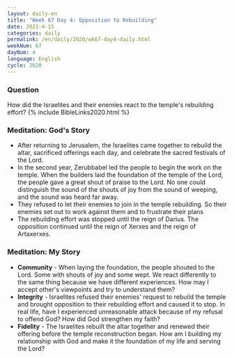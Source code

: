 ```yaml
---
layout: daily-en
title: "Week 67 Day 4: Opposition to Rebuilding"
date: 2021-4-15 
categories: daily
permalink: /en/daily/2020/wk67-day4-daily.html
weekNum: 67
dayNum: 4
language: English
cycle: 2020
---
```

### Question     
How did the Israelites and their enemies react to the temple's rebuilding effort?
{% include BibleLinks2020.html %} 
### Meditation: God's Story   
+ After returning to Jerusalem, the Israelites came together to rebuild the altar, sacrificed offerings each day, and celebrate the sacred festivals of the Lord. 
+ In the second year, Zerubbabel led the people to begin the work on the temple. When the builders laid the foundation of the temple of the Lord, the people gave a great shout of praise to the Lord. No one could distinguish the sound of the shouts of joy from the sound of weeping, and the sound was heard far away. 
+ They refused to let their enemies to join in the temple rebuilding. So their enemies set out to work against them and to frustrate their plans 
+ The rebuilding effort was stopped until the reign of Darius. The opposition continued until the reign of Xerxes and the reign of Artaxerxes. 
### Meditation: My Story   
+ **Community** - When laying the foundation, the people shouted to the Lord. Some with shouts of joy and some wept. We react differently to the same thing because we have different experiences. How may I accept other's viewpoints and try to understand them? 
+ **Integrity** - Israelites refused their enemies' request to rebuild the temple and brought opposition to their rebuilding effort and caused it to stop. In real life, have I experienced unreasonable attack because of my refusal to offend God? How did God strengthen my faith? 
+ **Fidelity** - The Israelites rebuilt the altar together and renewed their offering before the temple reconstruction began. How am I building my relationship with God and make it the foundation of my life and serving the Lord? 